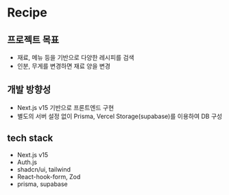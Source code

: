 # Recipe

## 프로젝트 목표
- 재료, 메뉴 등을 기반으로 다양한 레시피를 검색
- 인분, 무게를 변경하면 재료 양을 변경

## 개발 방향성
- Next.js v15 기반으로 프론트엔드 구현
- 별도의 서버 설정 없이 Prisma, Vercel Storage(supabase)를 이용하여 DB 구성

## tech stack
- Next.js v15
- Auth.js
- shadcn/ui, tailwind
- React-hook-form, Zod
- prisma, supabase
